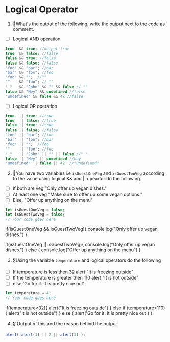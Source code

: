 # Logical Operator

1. 🥇What's the output of the following, write the output next to the code as comment.

* [ ] Logical AND operation

```js
true  && true; //output true
true  && false; //false
false && true; //false
false && false; //false
"foo" && "bar"; //bar
"bar" && "foo"; //foo
"foo" && "";  //""
""    && "foo"; // ""
" "   && "John" && "" && false // ""
false && "Hey" && undefined //false
"undefined" && false && 42 //false
```

* [ ] Logical OR operation
```js
true  || true; //true
true  || false; //true
false || true; //true
false || false; //false
"foo" || "bar"; //foo
"bar" || "foo"; //bar
"foo" || "";  //foo
""    || "foo"; //foo
" "   || "John" || "" || false //" "
false || "Hey" || undefined //hey
"undefined" || false || 42  //"undefiend"
```

2. 🥈You have two variables i.e `isGuestOneVeg` and  `isGuestTwoVeg` according to the value using logical && and || opeartor do the following.

* [ ] If both are veg "Only offer up vegan dishes."
* [ ] At least one veg  "Make sure to offer up some vegan options."
* [ ] Else, "Offer up anything on the menu"
```js
let isGuestOneVeg = false;
let isGuestTwoVeg = false;
// Your code goes here
```
if(isGuestOneVeg &&  isGuestTwoVeg){
  console.log("Only offer up vegan dishes.")
}

if(isGuestOneVeg ||  isGuestTwoVeg){
  console.log("Only offer up vegan dishes.")
} else {
  console.log("Offer up anything on the menu")
}


3. 🎖Using the variable `temperature` and logical operators do the following
* [ ] If temperature is less then 32 alert "It is freezing outside"
* [ ] If the temperature is greater then 110 alert "It is hot outside"
* [ ] else 'Go for it. It is pretty nice out'
```js
let temperature = 4;
// Your code goes here
```
if(temperature<32){
  alert("It is freezing outside")
} else if (temperature>110) {
  alert("It is hot outside")
} else {
  alert('Go for it. It is pretty nice out')
}

4. 🎖 Output of this and the reason behind the output.
```js
alert( alert(1) || 2 || alert(3) );
```